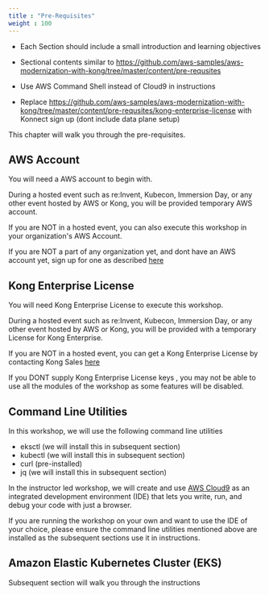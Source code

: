 ```yaml
---
title : "Pre-Requisites"
weight : 100
---
```


* Each Section should include a small introduction and learning objectives

* Sectional contents similar to https://github.com/aws-samples/aws-modernization-with-kong/tree/master/content/pre-requsites

* Use AWS Command Shell instead of Cloud9 in instructions

* Replace https://github.com/aws-samples/aws-modernization-with-kong/tree/master/content/pre-requsites/kong-enterprise-license with Konnect sign up (dont include data plane setup)





This chapter will walk you through the pre-requisites.

## AWS Account

You will need a AWS account to begin with.

During a hosted event such as re\:Invent, Kubecon, Immersion Day, or any other event hosted by  AWS or Kong, you will be provided temporary AWS account. 

If you are NOT in a hosted event, you can also execute this workshop in your organization's AWS Account. 

If you are NOT a part of any organization yet, and dont have an AWS account yet, sign up for one as described [here](https://aws.amazon.com/premiumsupport/knowledge-center/create-and-activate-aws-account/)


## Kong Enterprise License

You will need Kong Enterprise License to execute this workshop.

During a hosted event such as re\:Invent, Kubecon, Immersion Day, or any other event hosted by  AWS or Kong, you will be provided with a temporary License for Kong Enterprise.

If you are NOT in a hosted event, you can get a Kong Enterprise License by contacting Kong Sales [here](https://konghq.com/contact-sales/)

If you DONT supply Kong Enterprise License keys , you may not be able to use all the modules of the workshop as some features will be disabled.


## Command Line Utilities

In this workshop, we will use the following command line utilities

* eksctl (we will install this in subsequent section)
* kubectl (we will install this in subsequent section)
* curl (pre-installed)
* jq (we will install this in subsequent section)

In the instructor led workshop, we will create and use [AWS Cloud9](https://aws.amazon.com/cloud9/) as an integrated development environment (IDE) that lets you write, run, and debug your code with just a browser. 

If you are running the workshop on your own and want to use the IDE of your choice, please ensure the command line utilities mentioned above are installed as the subsequent sections use it in instructions.


## Amazon Elastic Kubernetes Cluster (EKS)

Subsequent section will walk you through the instructions